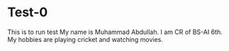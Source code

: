 # Test-0
This is to run test
My name is Muhammad Abdullah. I am CR of BS-AI 6th. My hobbies are playing cricket and watching movies.